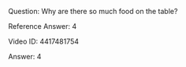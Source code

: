 Question: Why are there so much food on the table?

Reference Answer: 4

Video ID: 4417481754

Answer: 4

